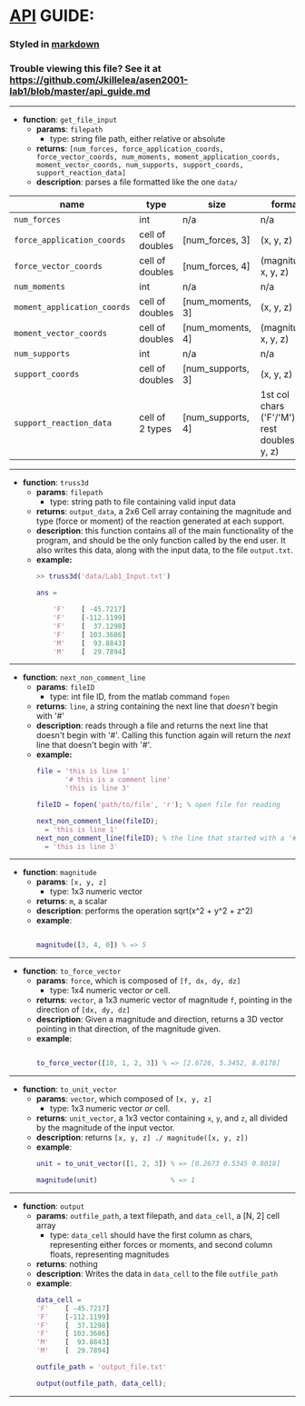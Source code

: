 # [API](https://en.wikipedia.org/wiki/Application_programming_interface) GUIDE:
### Styled in [markdown](https://help.github.com/articles/basic-writing-and-formatting-syntax/)
### Trouble viewing this file? See it at https://github.com/Jkillelea/asen2001-lab1/blob/master/api_guide.md
-------------
* **function**: `get_file_input`
  * **params**: `filepath`
    * type: string file path, either relative or absolute
  * **returns**: `[num_forces, force_application_coords, force_vector_coords, num_moments, moment_application_coords, moment_vector_coords, num_supports, support_coords, support_reaction_data]`
  * **description**: parses a file formatted like the one `data/`

|name                       |type            |size             |format|
|----                       |----            |----             |------|
|`num_forces`               |int             |n/a              |n/a|
|`force_application_coords` |cell of doubles |[num_forces, 3]  |(x, y, z)|
|`force_vector_coords`      |cell of doubles |[num_forces, 4]  |(magnitude, x, y, z)|
|`num_moments`              |int             |n/a              |n/a|
|`moment_application_coords`|cell of doubles |[num_moments, 3] |(x, y, z)|
|`moment_vector_coords`     |cell of doubles |[num_moments, 4] |(magnitude, x, y, z)|
|`num_supports`             |int             |n/a              |n/a
|`support_coords`           |cell of doubles |[num_supports, 3]|(x, y, z)|
|`support_reaction_data`    |cell of 2 types |[num_supports, 4]|1st col chars ('F'/'M'), rest doubles (x, y, z)|

-------------
* **function**: `truss3d`
  * **params**: `filepath`
    * type: string path to file containing valid input data
  * **returns**: `output_data`, a 2x6 Cell array containing the magnitude and type (force or moment) of the reaction generated at each support.
  * **description**: this function contains all of the main functionality of the program, and should be the only function called by the end user. It also writes this data, along with the input data, to the file `output.txt`.
  * **example:**
    ```matlab
    >> truss3d('data/Lab1_Input.txt')

    ans =

        'F'    [ -45.7217]
        'F'    [-112.1199]
        'F'    [  37.1298]
        'F'    [ 103.3686]
        'M'    [  93.8843]
        'M'    [  29.7894]
    ```


-------------
* **function**: `next_non_comment_line`
  * **params**: `fileID`
    * type: int file ID, from the matlab command `fopen`
  * **returns**: `line`, a string containing the next line that _doesn't_ begin with '#'
  * **description**: reads through a file and returns the next line that doesn't begin with '#'. Calling this function again will return the *next* line that doesn't begin with '#'.
  * **example:**
    ```matlab
    file = 'this is line 1'
           '# this is a comment line'
           'this is line 3'

    fileID = fopen('path/to/file', 'r'); % open file for reading

    next_non_comment_line(fileID);
      = 'this is line 1'
    next_non_comment_line(fileID); % the line that started with a '#' is skipped
      = 'this is line 3'  
    ```

-------------
* **function**: `magnitude`
  * **params**: `[x, y, z]`
    * type: 1x3 numeric vector
  * **returns**: `m`, a scalar
  * **description**: performs the operation sqrt(x^2 + y^2 + z^2)
  * **example**:
    ```matlab

    magnitude([3, 4, 0]) % => 5
    ```

-------------
* **function**: `to_force_vector`
  * **params**: `force`, which is composed of `[f, dx, dy, dz]`
    * type: 1x4 numeric vector *or* cell.
  * **returns**: `vector`, a 1x3 numeric vector of magnitude `f`, pointing in the direction of `[dx, dy, dz]`
  * **description**: Given a magnitude and direction, returns a 3D vector pointing in that direction, of the magnitude given.
  * **example**:
    ```matlab

    to_force_vector([10, 1, 2, 3]) % => [2.6726, 5.3452, 8.0178]
    ```

-------------
* **function**: `to_unit_vector`
  * **params**: `vector`, which composed of `[x, y, z]`
    * type: 1x3 numeric vector *or* cell.
  * **returns**: `unit_vector`, a 1x3 vector containing `x`, `y`, and `z`, all divided by the magnitude of the input vector.
  * **description**: returns `[x, y, z] ./ magnitude([x, y, z])`
  * **example**:
    ```matlab
    unit = to_unit_vector([1, 2, 3]) % => [0.2673 0.5345 0.8018]

    magnitude(unit)                  % => 1
    ```

-------------
* **function**: `output`
  * **params**: `outfile_path`, a text filepath, and `data_cell`, a [N, 2] cell array
    * type: `data_cell` should have the first column as chars, representing either forces or moments, and second column floats, representing magnitudes
  * **returns**: nothing
  * **description**: Writes the data in `data_cell` to the file `outfile_path`
  * **example**:
    ```matlab
    data_cell =
    'F'    [ -45.7217]
    'F'    [-112.1199]
    'F'    [  37.1298]
    'F'    [ 103.3686]
    'M'    [  93.8843]
    'M'    [  29.7894]

    outfile_path = 'output_file.txt'

    output(outfile_path, data_cell);
    ```
-------------
